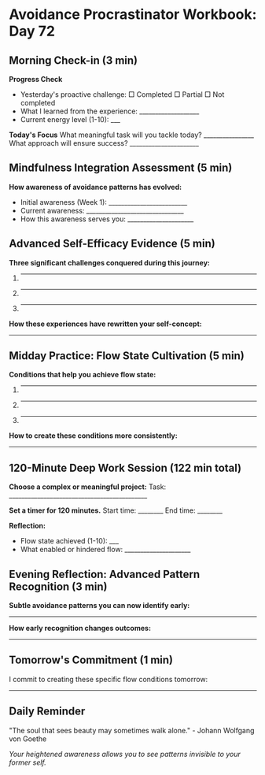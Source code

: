 # Avoidance Procrastinator Workbook: Day 72

## Morning Check-in (3 min)

**Progress Check**
- Yesterday's proactive challenge: □ Completed □ Partial □ Not completed
- What I learned from the experience: ___________________
- Current energy level (1-10): ___

**Today's Focus**
What meaningful task will you tackle today? ________________
What approach will ensure success? ______________________

## Mindfulness Integration Assessment (5 min)

**How awareness of avoidance patterns has evolved:**
- Initial awareness (Week 1): _________________________
- Current awareness: _______________________________
- How this awareness serves you: _____________________

## Advanced Self-Efficacy Evidence (5 min)

**Three significant challenges conquered during this journey:**
1. ________________________________________________
2. ________________________________________________
3. ________________________________________________

**How these experiences have rewritten your self-concept:**
________________________________________________

## Midday Practice: Flow State Cultivation (5 min)

**Conditions that help you achieve flow state:**
1. ________________________________________________
2. ________________________________________________
3. ________________________________________________

**How to create these conditions more consistently:**
________________________________________________

## 120-Minute Deep Work Session (122 min total)

**Choose a complex or meaningful project:**
Task: ____________________________________________

**Set a timer for 120 minutes.**
Start time: ________ End time: ________

**Reflection:**
- Flow state achieved (1-10): ___
- What enabled or hindered flow: _____________________

## Evening Reflection: Advanced Pattern Recognition (3 min)

**Subtle avoidance patterns you can now identify early:**
________________________________________________

**How early recognition changes outcomes:**
________________________________________________

## Tomorrow's Commitment (1 min)

I commit to creating these specific flow conditions tomorrow:
________________________________________________

## Daily Reminder

"The soul that sees beauty may sometimes walk alone." - Johann Wolfgang von Goethe

*Your heightened awareness allows you to see patterns invisible to your former self.*